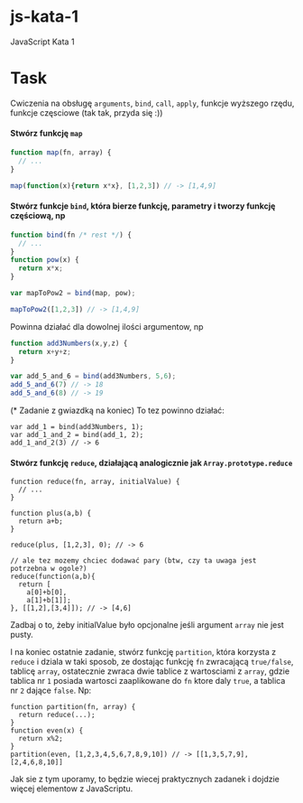 js-kata-1
=========

JavaScript Kata 1

Task
====

Cwiczenia na obsługę `arguments`, `bind`, `call`, `apply`, funkcje wyższego rzędu, funkcje częsciowe (tak tak, przyda się :))

#### Stwórz funkcję `map`

```js
function map(fn, array) {
  // ...
}

map(function(x){return x*x}, [1,2,3]) // -> [1,4,9]

```

#### Stwórz funkcje `bind`, która bierze funkcję, parametry i tworzy funkcję częściową, np

```js
function bind(fn /* rest */) {
  // ...
}
function pow(x) {
  return x*x;  
}

var mapToPow2 = bind(map, pow);

mapToPow2([1,2,3]) // -> [1,4,9]
```

Powinna działać dla dowolnej ilości argumentow, np

```js
function add3Numbers(x,y,z) {
  return x+y+z;
}

var add_5_and_6 = bind(add3Numbers, 5,6);
add_5_and_6(7) // -> 18
add_5_and_6(8) // -> 19
```

(* Zadanie z gwiazdką na koniec) To tez powinno działać:

```
var add_1 = bind(add3Numbers, 1);
var add_1_and_2 = bind(add_1, 2);
add_1_and_2(3) // -> 6
```


#### Stwórz funkcję `reduce`, działającą analogicznie jak `Array.prototype.reduce`

```
function reduce(fn, array, initialValue) {
  // ...
}

function plus(a,b) {
  return a+b;
}

reduce(plus, [1,2,3], 0); // -> 6

// ale tez mozemy chciec dodawać pary (btw, czy ta uwaga jest potrzebna w ogole?)
reduce(function(a,b){
  return [
    a[0]+b[0],
    a[1]+b[1]];
}, [[1,2],[3,4]]); // -> [4,6]
```

Zadbaj o to, żeby initialValue było opcjonalne jeśli argument `array` nie jest pusty.

I na koniec ostatnie zadanie, stwórz funkcję `partition`, która korzysta z `reduce` i dziala w taki sposob, ze dostając funkcję `fn` zwracającą `true/false`, tablicę `array`, ostatecznie zwraca dwie tablice z wartosciami z `array`, gdzie tablica nr `1` posiada wartosci zaaplikowane do `fn` ktore daly `true`, a tablica nr `2` dające `false`. Np:

```
function partition(fn, array) {
  return reduce(...);
}
function even(x) {
  return x%2;
}
partition(even, [1,2,3,4,5,6,7,8,9,10]) // -> [[1,3,5,7,9], [2,4,6,8,10]]
```

Jak sie z tym uporamy, to będzie wiecej praktycznych zadanek i dojdzie więcej elementow z JavaScriptu.

